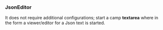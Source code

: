 ### JsonEditor
It does not require additional configurations; start a camp **textarea** where in the form a viewer/editor for a Json text is started.
